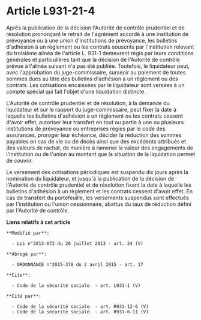 # Article L931-21-4

Après la publication de la décision l'Autorité de contrôle prudentiel et de résolution prononçant le retrait de l'agrément
accordé à une institution de prévoyance ou à une union d'institutions de prévoyance, les bulletins d'adhésion à un règlement
ou les contrats souscrits par l'institution relevant du troisième alinéa de l'article L. 931-1 demeurent régis par leurs
conditions générales et particulières tant que la décision de l'Autorité de contrôle prévue à l'alinéa suivant n'a pas été
publiée. Toutefois, le liquidateur peut, avec l'approbation du juge-commissaire, surseoir au paiement de toutes sommes dues
au titre des bulletins d'adhésion à un règlement ou des contrats. Les cotisations encaissées par le liquidateur sont versées
à un compte spécial qui fait l'objet d'une liquidation distincte. 

L'Autorité de contrôle prudentiel et de résolution, à la demande du liquidateur et sur le rapport du juge-commissaire, peut
fixer la date à laquelle les bulletins d'adhésion à un règlement ou les contrats cessent d'avoir effet, autoriser leur
transfert en tout ou partie à une ou plusieurs institutions de prévoyance ou entreprises régies par le code des assurances,
proroger leur échéance, décider la réduction des sommes payables en cas de vie ou de décès ainsi que des excédents attribués
et des valeurs de rachat, de manière à ramener la valeur des engagements de l'institution ou de l'union au montant que la
situation de la liquidation permet de couvrir. 

Le versement des cotisations périodiques est suspendu dix jours après la nomination du liquidateur, et jusqu'à la publication
de la décision de l'Autorité de contrôle prudentiel et de résolution fixant la date à laquelle les bulletins d'adhésion à un
règlement et les contrats cessent d'avoir effet. En cas de transfert du portefeuille, les versements suspendus sont effectués
par l'institution ou l'union cessionnaire, abattus du taux de réduction défini par l'Autorité de contrôle.

**Liens relatifs à cet article**

	**Modifié par**:

	  - Loi n°2013-672 du 26 juillet 2013 - art. 24 (V)

	**Abrogé par**:

	  - ORDONNANCE n°2015-378 du 2 avril 2015 - art. 17

	**Cite**:

	  - Code de la sécurité sociale. - art. L931-1 (V)

	**Cité par**:

	  - Code de la sécurité sociale. - art. R931-12-6 (V)
	  - Code de la sécurité sociale. - art. R931-6-11 (V)
